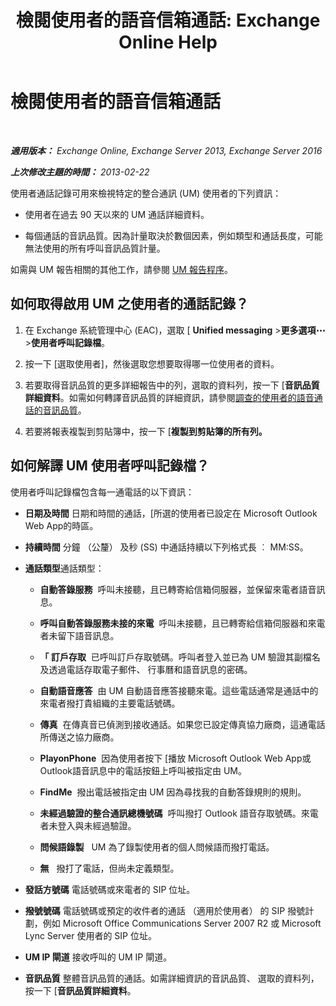 ﻿---
title: '檢閱使用者的語音信箱通話: Exchange Online Help'
TOCTitle: 檢閱使用者的語音信箱通話
ms:assetid: 95768fe3-3ae2-43bd-9cbf-18c3b85c4592
ms:mtpsurl: https://technet.microsoft.com/zh-tw/library/JJ659070(v=EXCHG.150)
ms:contentKeyID: 50554037
ms.date: 05/23/2018
mtps_version: v=EXCHG.150
ms.translationtype: MT
---

# 檢閱使用者的語音信箱通話

 

_**適用版本：** Exchange Online, Exchange Server 2013, Exchange Server 2016_

_**上次修改主題的時間：** 2013-02-22_

使用者通話記錄可用來檢視特定的整合通訊 (UM) 使用者的下列資訊：

  - 使用者在過去 90 天以來的 UM 通話詳細資料。

  - 每個通話的音訊品質。因為計量取決於數個因素，例如類型和通話長度，可能無法使用的所有呼叫音訊品質計量。

如需與 UM 報告相關的其他工作，請參閱 [UM 報告程序](um-reports-procedures-exchange-2013-help.md)。

## 如何取得啟用 UM 之使用者的通話記錄？

1.  在 Exchange 系統管理中心 (EAC)，選取 \[ **Unified messaging** \>**更多選項**![更多選項圖示](images/JJ150550.5381819e-3b21-4873-8714-e9b956290b28(EXCHG.150).gif "更多選項圖示") \>**使用者呼叫記錄檔**。

2.  按一下 \[選取使用者\]，然後選取您想要取得哪一位使用者的資料。

3.  若要取得音訊品質的更多詳細報告中的列，選取的資料列，按一下 \[**音訊品質詳細資料**。如需如何轉譯音訊品質的詳細資訊，請參閱[調查的使用者的語音通話的音訊品質](investigate-the-audio-quality-of-voice-calls-for-a-user-exchange-2013-help.md)。

4.  若要將報表複製到剪貼簿中，按一下 \[**複製到剪貼簿的所有列。**

## 如何解譯 UM 使用者呼叫記錄檔？

使用者呼叫記錄檔包含每一通電話的以下資訊：

  - **日期及時間** 日期和時間的通話，\[所選的使用者已設定在 Microsoft Outlook Web App的時區。

  - **持續時間** 分鐘 （公釐） 及秒 (SS) 中通話持續以下列格式長 ︰ MM:SS。

  - **通話類型**通話類型：
    
      - **自動答錄服務**  呼叫未接聽，且已轉寄給信箱伺服器，並保留來電者語音訊息。
    
      - **呼叫自動答錄服務未接的來電**  呼叫未接聽，且已轉寄給信箱伺服器和來電者未留下語音訊息。
    
      - **「 訂戶存取**  已呼叫訂戶存取號碼。呼叫者登入並已為 UM 驗證其副檔名及透過電話存取電子郵件、 行事曆和語音訊息的密碼。
    
      - **自動語音應答**  由 UM 自動語音應答接聽來電。這些電話通常是通話中的來電者撥打貴組織的主要電話號碼。
    
      - **傳真**  在傳真音已偵測到接收通話。如果您已設定傳真協力廠商，這通電話所傳送之協力廠商。
    
      - **PlayonPhone**  因為使用者按下 \[播放 Microsoft Outlook Web App或Outlook語音訊息中的電話按鈕上呼叫被指定由 UM。
    
      - **FindMe**  撥出電話被指定由 UM 因為尋找我的自動答錄規則的規則。
    
      - **未經過驗證的整合通訊總機號碼**  呼叫撥打 Outlook 語音存取號碼。來電者未登入與未經過驗證。
    
      - **問候語錄製**   UM 為了錄製使用者的個人問候語而撥打電話。
    
      - **無**   撥打了電話，但尚未定義類型。

  - **發話方號碼** 電話號碼或來電者的 SIP 位址。

  - **撥號號碼** 電話號碼或預定的收件者的通話 （適用於使用者） 的 SIP 撥號計劃，例如 Microsoft Office Communications Server 2007 R2 或 Microsoft Lync Server 使用者的 SIP 位址。

  - **UM IP 閘道** 接收呼叫的 UM IP 閘道。

  - **音訊品質** 整體音訊品質的通話。如需詳細資訊的音訊品質、 選取的資料列，按一下 \[**音訊品質詳細資料**。

